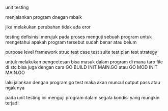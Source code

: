 unit testing

menjalankan program dnegan mbaik

jika melakukan perubahan tidak ada eror

testing defisinisi
merujuk pada proses menguji sebuah program untuk mengetahui apakah program tersebut sudah benar atau belum

purpose
level
framework
struc
test case
test suite
test plan
test strategy

untuk melakukan pengeetesan
bisa masuk dalam program di mana taro file di stc
bisa juga dengan cara
GO BUILD INIT MAIN.GO
atau
GO MOD INIT MAIN.GO

lalu jalankan dengan program go test
maka akan muncul output pass atau ngak nya

pada unit testing ini menguji program dalam segala kondisi yang mungkin terjadi
